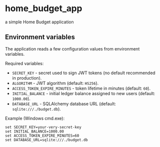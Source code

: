 # home_budget_app
a simple Home Budget application

## Environment variables

The application reads a few configuration values from environment variables. 

Required variables:

- `SECRET_KEY` - secret used to sign JWT tokens (no default recommended in production).
- `ALGORITHM` - JWT algorithm (default: `HS256`).
- `ACCESS_TOKEN_EXPIRE_MINUTES` - token lifetime in minutes (default: `60`).
- `INITIAL_BALANCE` - initial ledger balance assigned to new users (default: `1000.00`).
- `DATABASE_URL` - SQLAlchemy database URL (default: `sqlite:///./budget.db`).

Example (Windows cmd.exe):

```
set SECRET_KEY=your-very-secret-key
set INITIAL_BALANCE=1000.00
set ACCESS_TOKEN_EXPIRE_MINUTES=60
set DATABASE_URL=sqlite:///./budget.db
```

